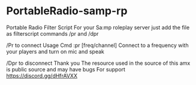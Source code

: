 # PortableRadio-samp-rp
Portable Radio Filter Script For your Sa:mp roleplay server 
just add the file as filterscript 
commands /pr and /dpr

/Pr to connect
Usage Cmd :pr [freq/channel]
Connect to a frequency with your players and turn on mic and speak 

/Dpr to disconnect
Thank you 
The resource used in the source of this amx is public source and may have bugs 
 For support 
https://discord.gg/dHfrAVXX

